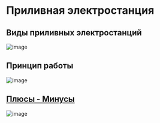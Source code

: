 # Приливная электростанция

## Виды приливных электростанций

![image](https://user-images.githubusercontent.com/90931685/192258683-433d4f55-c375-4fa5-842c-fd34098db0a2.png)

## Принцип работы 

![image](https://user-images.githubusercontent.com/90931685/192258977-53df6de0-fffd-45b4-a90d-b0a96255d18e.png)

## [Плюсы - Минусы](https://alter220.ru/voda/prilivnye-elektrostantsii.html)

![image](https://user-images.githubusercontent.com/90931685/192259128-f0e6941c-3a0c-48de-b6f1-c7448d1eb515.png)
